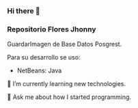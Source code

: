 ### Hi there 👋
### Repositorio Flores Jhonny

GuardarImagen de Base Datos Posgrest.

Para su desarrollo se uso:

- NetBeans: Java

🌱 I’m currently learning new technologies.

💬 Ask me about how I started programming.
